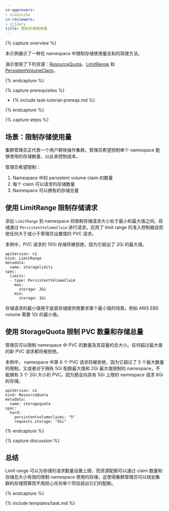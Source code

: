 ```yaml
---
cn-approvers:
- xiaosuiba
cn-reviewers:
- zjj2wry
title: 限制存储使用量
---
```




{% capture overview %}


本示例展示了一种在 namespace 中限制存储使用量总和的简便方法。

演示使用了下列资源：[ResourceQuota](/docs/concepts/policy/resource-quotas/)、[LimitRange](/docs/tasks/administer-cluster/memory-default-namespace/) 和 [PersistentVolumeClaim](/docs/concepts/storage/persistent-volumes/)。

{% endcapture %}

{% capture prerequisites %}

* {% include task-tutorial-prereqs.md %}

{% endcapture %}

{% capture steps %}

## 场景：限制存储使用量


集群管理员正代表一个用户群体操作集群。管理员希望控制单个 namespace 能够使用的存储数量，以此来控制成本。


管理员希望限制：

1. Namespace 中的 persistent volume claim 的数量
2. 每个 claim 可以请求的存储数量
3. Namespace 可以拥有的存储总量


## 使用 LimitRange 限制存储请求


添加 `LimitRange` 到 namespace 将限制存储请求大小处于最小和最大值之间。存储通过 `PersistentVolumeClaim` 进行请求。应用了 limit range 的准入控制器会拒绝任何大于或小于管理员设置值的 PVC 请求。


本例中，PVC 请求的 10Gi 存储将被拒绝，因为它超出了 2Gi 的最大值。

```
apiVersion: v1
kind: LimitRange
metadata:
  name: storagelimits
spec:
  limits:
  - type: PersistentVolumeClaim
    max:
      storage: 2Gi
    min:
      storage: 1Gi
```

存储请求的最小值用于底层存储提供商要求某个最小值的场景。例如 AWS EBS volume 需要 1Gi 的最小值。


## 使用 StorageQuota 限制 PVC 数量和存储总量


管理员可以限制 namespace 中 PVC 的数量及其容量的总大小。任何超过最大值的新 PVC 请求都将被拒绝。


本例中， namespace 中第 6 个 PVC 请求将被拒绝，因为它超过了 5 个最大数量的限制。又或者对于拥有 5Gi 配额最大值和 2Gi 最大值限制的 namespace，不能拥有 3 个 2Gi 大小的 PVC。因为那会向具有 5Gi 上限的 namespace 请求 6Gi 的存储。

```
apiVersion: v1
kind: ResourceQuota
metadata:
  name: storagequota
spec:
  hard:
    persistentvolumeclaims: "5"
    requests.storage: "5Gi"
```

{% endcapture %}

{% capture discussion %}


## 总结


Limit range 可以为存储的请求数量设置上限，而资源配额可以通过 claim 数量和存储总大小有效的限制 namespace 使用的存储。这使得集群管理员可以规划集群的存储预算而不用担心任何单个项目超出它们的配额。

{% endcapture %}

{% include templates/task.md %}
